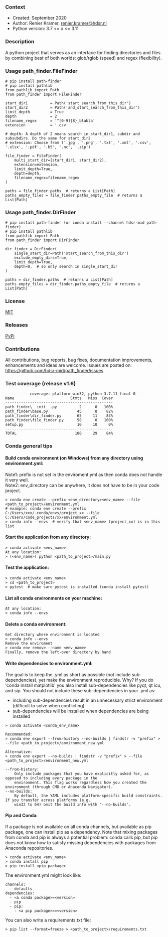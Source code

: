 ### Context
* Created: September 2020
* Author: Renier Kramer, renier.kramer@hdsr.nl
* Python version: 3.7 <= x <= 3.11

### Description
A python project that serves as an interface for finding directories and files by combining best of both 
worlds: glob/rglob (speed) and regex (flexibility).

### Usage path_finder.FileFinder
```
# pip install path-finder
# pip install pathlib
from pathlib import Path
from path_finder import FileFinder

start_dir1          = Path('start_search_from_this_dir')
start_dir2          = Path('and_start_search_from_this_dir')
limit_depth         = True
depth               = 2   
filename_regex      = '^[0-9]{8}_blabla'
extension           = '.csv'     

# depth: A depth of 2 means search in start_dir1, subdir and subsubdirs. Do the same for start_dir2
# extension: Choose from ('.jpg', '.png', '.txt', '.xml', '.csv', '.xlsx', '.pdf', '.h5', '.nc', '.zip')

file_finder = FileFinder(
    multi_start_dir=[start_dir1, start_dir2],
    extension=extension,
    limit_depth=True,                   
    depth=depth,
    filename_regex=filename_regex
)
                    
paths = file_finder.paths  # returns a List[Path]
paths_empty_files = file_finder.paths_empty_file  # returns a List[Path]
```

### Usage path_finder.DirFinder
```
# pip install path-finder (or conda install --channel hdsr-mid path-finder)
# pip install pathlib
from pathlib import Path
from path_finder import DirFinder

dir_finder = DirFinder(
    single_start_dir=Path('start_search_from_this_dir')
    exclude_empty_dirs=True,
    limit_depth=True,
    depth=0,  # so only search in single_start_dir
)

paths = dir_finder.paths  # returns a List[Path]
paths_empty_files = dir_finder.paths_empty_file  # returns a List[Path]
```

### License 
[MIT][mit]

### Releases
[PyPi][pypi]

### Contributions
All contributions, bug reports, bug fixes, documentation improvements, enhancements and ideas are welcome.
Issues are posted on: https://github.com/hdsr-mid/path_finder/issues

[pypi]: https://pypi.org/project/path-finder/
[mit]: https://github.com/hdsr-mid/path_finder/blob/main/LICENSE.txt

### Test coverage (release v1.6)
```
---------- coverage: platform win32, python 3.7.11-final-0 ---
Name                         Stmts   Miss  Cover
------------------------------------------------
path_finder\__init__.py          2      0   100%
path_finder\base.py             45      8    82%
path_finder\dir_finder.py       65     11    83%
path_finder\file_finder.py      58      0   100%
setup.py                        10     10     0%
------------------------------------------------
TOTAL                          180     29    84%

```

### Conda general tips
#### Build conda environment (on Windows) from any directory using environment.yml:
Note1: prefix is not set in the enviroment.yml as then conda does not handle it very well.  
Note2: env_directory can be anywhere, it does not have to be in your code project.  
```
> conda env create --prefix <env_directory><env_name> --file <path_to_project>/environment.yml
# example: conda env create --prefix C:/Users/xxx/.conda/envs/project_xx --file C:/Users/code_projects/xx/environment.yml
> conda info --envs  # verify that <env_name> (project_xx) is in this list 
```
#### Start the application from any directory:
```
> conda activate <env_name>
At any location:
> (<env_name>) python <path_to_project>/main.py
```
#### Test the application:
```
> conda activate <env_name>
> cd <path_to_project>
> pytest  # make sure pytest is installed (conda install pytest)
```
#### List all conda environments on your machine:
```
At any location:
> conda info --envs
```
#### Delete a conda environment:
```
Get directory where environment is located 
> conda info --envs
Remove the enviroment
> conda env remove --name <env_name>
Finally, remove the left-over directory by hand
```
#### Write dependencies to environment.yml:
The goal is to keep the .yml as short as possible (not include sub-dependencies), yet make the environment 
reproducible. Why? If you do 'conda install matplotlib' you also install sub-dependencies like pyqt, qt 
icu, and sip. You should not include these sub-dependencies in your .yml as:
- including sub-dependencies result in an unnecessary strict environment (difficult to solve when conflicting)
- sub-dependencies will be installed when dependencies are being installed
```
> conda activate <conda_env_name>

Recommended:
> conda env export --from-history --no-builds | findstr -v "prefix" > --file <path_to_project>/environment_new.yml   

Alternative:
> conda env export --no-builds | findstr -v "prefix" > --file <path_to_project>/environment_new.yml 

--from-history: 
    Only include packages that you have explicitly asked for, as opposed to including every package in the 
    environment. This flag works regardless how you created the environment (through CMD or Anaconda Navigator).
--no-builds:
    By default, the YAML includes platform-specific build constraints. If you transfer across platforms (e.g. 
    win32 to 64) omit the build info with '--no-builds'.
```
#### Pip and Conda:
If a package is not available on all conda channels, but available as pip package, one can install pip as a dependency.
Note that mixing packages from conda and pip is always a potential problem: conda calls pip, but pip does not know 
how to satisfy missing dependencies with packages from Anaconda repositories. 
```
> conda activate <env_name>
> conda install pip
> pip install <pip_package>
```
The environment.yml might look like:
```
channels:
  - defaults
dependencies:
  - <a conda package>=<version>
  - pip
  - pip:
    - <a pip package>==<version>
```
You can also write a requirements.txt file:
```
> pip list --format=freeze > <path_to_project>/requirements.txt
```
